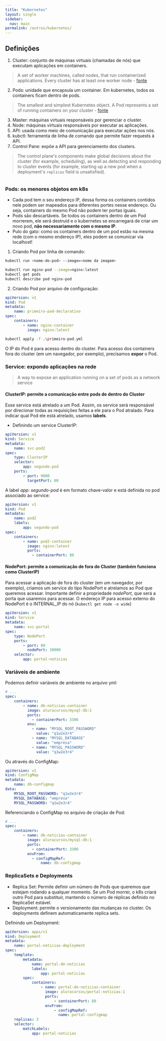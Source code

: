 ```yaml
---
title: "Kubernetes"
layout: single
sidebar:
  nav: main
permalink: /outros/kubernetes/
---
```


## Definições

1. Cluster: conjunto de máquinas virtuais (chamadas de nós) que executam aplicações em containers.
> A set of worker machines, called nodes, that run containerized applications. Every cluster has at least one worker node - [fonte](https://kubernetes.io/docs/reference/glossary/?all=true#term-cluster)
2. Pods: unidade que encapsula um container. Em kubernetes, todos os containers ficam dentro de pods.
> The smallest and simplest Kubernetes object. A Pod represents a set of running containers on your cluster - [fonte](https://kubernetes.io/docs/reference/glossary/?all=true#term-pod)
3. Master: máquinas virtuais responsáveis por gerenciar o cluster.
4. Node: máquinas virtuais responsáveis por executar as aplicações.
5. API: usada como meio de comunicação para executar ações nos nós.
6. kubctl: ferramenta de linha de comando que permite fazer requests à API.
7. Control Pane: expõe a API para gerenciamento dos clusters.
> The control plane's components make global decisions about the cluster (for example, scheduling), as well as detecting and responding to cluster events (for example, starting up a new pod when a deployment's `replicas` field is unsatisfied).

<figure><img src="../../assets/images/components-of-kubernetes.svg" alt="" style="background-color: white;"></figure>

### Pods: os menores objetos em k8s

- Cada pod tem o seu endereço IP, dessa forma os containers contidos nele podem ser mapeados para diferentes portes nesse endereço. Ou seja, containers do mesmo Pod não podem ter portas iguais.
- Pods são descartáveis. Se todos os containers dentro de um Pod morrerem, ele será destruíd e o kubernetes se encarregará de criar um novo pod, **não necessariamente com o mesmo IP**.
- Pulo do gato: como os containers dentro de um pod estão na mesma rede (com o mesmo endereço IP), eles podem se comunicar via localhost!

1. Criando Pod por linha de comando:

```bash
kubectl run <nome-do-pod> --image=<nome da imagem>
```
```bash
kubectl run nginx-pod --image=nginx:latest
kubectl get pods
kubectl describe pod nginx-pod
```

2. Criando Pod por arquivo de configuração:

```yml
apiVersion: v1
kind: Pod
metadata:
	name: primeiro-pod-declarativo
spec:
	containers:
		- name: nginx-container
		  image: nginx:latest
```
```bash
kubectl apply -f .\primeiro-pod.yml
```

O IP do Pod é para acesso dentro do cluster. Para acesso dos containers fora do cluster (em um navegador, por exemplo), precisamos **expor** o Pod.

### Service: expondo aplicações na rede

> A way to expose an application running on a set of pods as a network service

#### ClusterIP: permite a comunicação entre pods **de dentro do Cluster**

Esse service está atrelado a um Pod. Assim, os service será responsável por direcionar todas as requisições feitas a ele para o Pod atralado. Para indicar qual Pod ele está atrelado, usamos **labels**.

- Definindo um service ClusterIP:

```yml
apiVersion: v1
kind: Service
metadata:
	name: svc-pod2
spec:
	type: ClusterIP
	selector:
		app: segundo-pod
	ports:
		- port: 9000
		  targetPort: 80
```
A label *app: segundo-pod* é em formato chave-valor e está definida no pod associado ao service:
```yml
apiVersion: v1
kind: Pod
metadata:
	name: pod2
	labels:
		app: segundo-pod
spec:
	containers:
		- name: pod2-container
		  image: nginx:latest
		  ports:
			- containerPort: 80
```
#### NodePort: permite a comunicação de fora do Cluster (também funciona como ClusterIP)

Para acessar a aplicação de fora do cluster (em um navegador, por exemplo), criamos um service do tipo NodePort e atrelamos ao Pod que queremos acessar. Importante definir a propriedade *nodePort*, que será a porta que usaremos para acessar.
O endereço IP para acesso externo do NodePort é o INTERNAL_IP do nó (`kubectl get node -o wide`)

```yml
apiVersion: v1
kind: Service
metadata:
	name: svc-portal
spec:
	type: NodePort
	ports:
		- port: 80
		  nodePort: 30000
	selector:
		app: portal-noticias
```

### Variáveis de ambiente

Podemos definir variáveis de ambiente no arquivo yml:

```yml
# ...
spec:
	containers:
		- name: db-noticias-container
		  image: aluracursos/mysql-db:1
		  ports:
			- containerPort: 3306
		  env:
			- name: "MYSQL_ROOT_PASSWORD"
			  value: "q1w2e3r4"
			- name: "MYSQL_DATABASE"
			  value: "empresa"
			- name: "MYSQL_PASSWORD"
			  value: "q1w2e3r4"
```
Ou através do ConfigMap:
```yml
apiVersion: v1
kind: ConfigMap
metadata:
	name: db-configmap
data:
	MYSQL_ROOT_PASSWORD: "q1w2e3r4"
	MYSQL_DATABASE: "empresa"
	MYSQL_PASSWORD: "q1w2e3r4"
```
Referenciando o ConfigMap no arquivo de criação de Pod:
```yml
# ...
spec:
	containers:
		- name: db-noticias-container
		  image: aluracursos/mysql-db:1
		  ports:
			- containerPort: 3306
		  envFrom:
			- configMapRef:
				name: db-configmap
```

### ReplicaSets e Deployments

- Replica Set: Permite definir um número de Pods que queremos que estejam rodando a qualquer momento. Se um Pod morrer, o k8s criará outro Pod para substituir, mantendo o número de réplicas definido no ReplicaSet estável.
- Deployment: permite o versionamento das mudanças no cluster. Os deployments definem automaticamente replica sets.

Definindo um Deployment:

```yml
apiVersion: apps/v1
kind: Deployment
metadata:
	name: portal-noticias-deployment
spec:
	template:
		metadata:
            name: portal-de-noticias
            labels:
                app: portal-noticias
		spec:
			containers:
				- name: portal-de-noticias-container
				  image: aluracursos/portal-noticias:1
				  ports:
					  - containerPort: 80
				  envFrom:
					  - configMapRef:
						name: portal-configmap
	replicas: 3
	selector:
		matchLabels:
			app: portal-noticias
```
